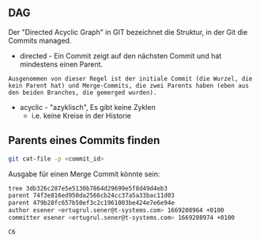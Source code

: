 ## DAG
Der "Directed Acyclic Graph" in GIT bezeichnet die Struktur, in der Git die Commits managed.

- directed - Ein Commit zeigt auf den nächsten Commit und hat mindestens einen Parent.

```ad-note
Ausgenommen von dieser Regel ist der initiale Commit (die Wurzel, die kein Parent hat) und Merge-Commits, die zwei Parents haben (eben aus den beiden Branches, die gemerged wurden).
```

- acyclic - "azyklisch", Es gibt keine Zyklen
	- i.e. keine Kreise in der Historie

## Parents eines Commits finden
```Bash
git cat-file -p <commit_id>
```

Ausgabe für einen Merge Commit könnte sein:
```Bash
tree 3db326c287e5e5130b7864d29699e5f8d49d4eb3
parent 74f3e816ed950da2566cb24cc37a5a33bac11d03
parent 479b28fc657b50ef3c2c1961003be424e7e6e94e
author esener <ertugrul.sener@t-systems.com> 1669208964 +0100
committer esener <ertugrul.sener@t-systems.com> 1669208974 +0100

C6
```
